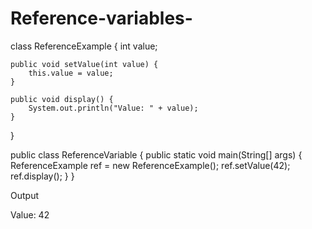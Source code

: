# Reference-variables-
class ReferenceExample {
    int value;

    public void setValue(int value) {
        this.value = value;
    }

    public void display() {
        System.out.println("Value: " + value);
    }
}

public class ReferenceVariable {
    public static void main(String[] args) {
        ReferenceExample ref = new ReferenceExample();
        ref.setValue(42);
        ref.display();
    }
}

Output

Value: 42
